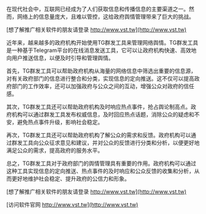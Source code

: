 在现代社会中，互联网已经成为了人们获取信息和传播信息的主要渠道之一。然而，网络上的信息量庞大，且难以管控，这给政府舆情管理带来了巨大的挑战。

[想了解推广相关软件的朋友请登录 http://www.vst.tw](http://www.vst.tw)

近年来，越来越多的政府机构开始使用TG群发工具来管理网络舆情。TG群发工具是一种基于Telegram平台的在线消息发送工具，它可以让政府机构快速、高效地向用户推送信息，以便及时引导和管理舆情。

首先，TG群发工具可以帮助政府机构从海量的网络信息中筛选出重要的信息源，对有关政府部门的信息进行整合和分类，实现信息的定向推送。这不仅可以提高政府部门的工作效率，还可以加强政府与公众之间的互动，增强公众对政府的信任感。

其次，TG群发工具还可以帮助政府机构及时响应热点事件，抢占舆论制高点。政府机构可以通过群发工具发布权威信息，及时回应热点话题，消除公众的疑虑和不安，避免热点事件升级，影响社会稳定。

再次，TG群发工具还可以帮助政府机构了解公众的需求和反馈。政府机构可以通过群发工具向公众征求意见和建议，并对公众的反馈进行分类和分析，以便更好地满足公众的需求，提高政府的服务水平。

总之，TG群发工具对于政府部门的舆情管理具有重要的作用。政府机构可以通过这种工具实现信息的定向推送、热点事件的及时响应和公众反馈的收集和分析，从而更好地维护社会稳定、提升政府的公信力和形象。

[想了解推广相关软件的朋友请登录 http://www.vst.tw](http://www.vst.tw)


[访问软件官网 http://www.vst.tw](http://www.vst.tw)
